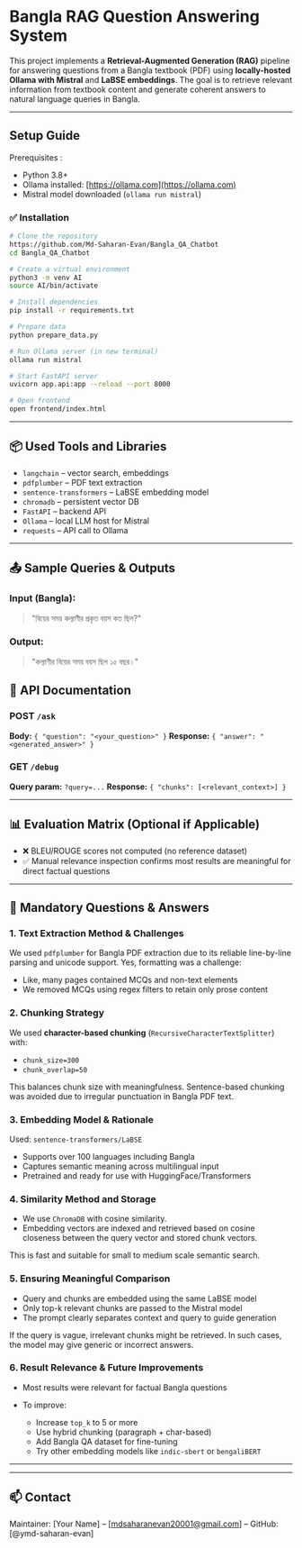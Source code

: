 # Bangla RAG Question Answering System

This project implements a **Retrieval-Augmented Generation (RAG)** pipeline for answering questions from a Bangla textbook (PDF) using **locally-hosted Ollama with Mistral** and **LaBSE embeddings**. The goal is to retrieve relevant information from textbook content and generate coherent answers to natural language queries in Bangla.

---

## Setup Guide

Prerequisites :

- Python 3.8+
- Ollama installed: [https://ollama.com](https://ollama.com)
- Mistral model downloaded (`ollama run mistral`)

### ✅ Installation

```bash
# Clone the repository
https://github.com/Md-Saharan-Evan/Bangla_QA_Chatbot
cd Bangla_QA_Chatbot

# Create a virtual environment
python3 -m venv AI
source AI/bin/activate

# Install dependencies
pip install -r requirements.txt

# Prepare data
python prepare_data.py

# Run Ollama server (in new terminal)
ollama run mistral

# Start FastAPI server
uvicorn app.api:app --reload --port 8000

# Open frontend
open frontend/index.html
```

---

## 📦 Used Tools and Libraries

- `langchain` – vector search, embeddings
- `pdfplumber` – PDF text extraction
- `sentence-transformers` – LaBSE embedding model
- `chromadb` – persistent vector DB
- `FastAPI` – backend API
- `Ollama` – local LLM host for Mistral
- `requests` – API call to Ollama

---

## 📤 Sample Queries & Outputs

### Input (Bangla):

> "বিয়ের সময় কল্যাণীর প্রকৃত বয়স কত ছিল?"

### Output:

> "কল্যাণীর বিয়ের সময় বয়স ছিল ১৫ বছর।"

## 📡 API Documentation

### POST `/ask`

**Body:** `{ "question": "<your_question>" }`
**Response:** `{ "answer": "<generated_answer>" }`

### GET `/debug`

**Query param:** `?query=...`
**Response:** `{ "chunks": [<relevant_context>] }`

---

## 📊 Evaluation Matrix (Optional if Applicable)

- ❌ BLEU/ROUGE scores not computed (no reference dataset)
- ✅ Manual relevance inspection confirms most results are meaningful for direct factual questions

---

## 🧠 Mandatory Questions & Answers

### 1. **Text Extraction Method & Challenges**

We used `pdfplumber` for Bangla PDF extraction due to its reliable line-by-line parsing and unicode support. Yes, formatting was a challenge:

- Like, many pages contained MCQs and non-text elements
- We removed MCQs using regex filters to retain only prose content

### 2. **Chunking Strategy**

We used **character-based chunking** (`RecursiveCharacterTextSplitter`) with:

- `chunk_size=300`
- `chunk_overlap=50`

This balances chunk size with meaningfulness. Sentence-based chunking was avoided due to irregular punctuation in Bangla PDF text.

### 3. **Embedding Model & Rationale**

Used: `sentence-transformers/LaBSE`

- Supports over 100 languages including Bangla
- Captures semantic meaning across multilingual input
- Pretrained and ready for use with HuggingFace/Transformers

### 4. **Similarity Method and Storage**

- We use `ChromaDB` with cosine similarity.
- Embedding vectors are indexed and retrieved based on cosine closeness between the query vector and stored chunk vectors.

This is fast and suitable for small to medium scale semantic search.

### 5. **Ensuring Meaningful Comparison**

- Query and chunks are embedded using the same LaBSE model
- Only top-k relevant chunks are passed to the Mistral model
- The prompt clearly separates context and query to guide generation

If the query is vague, irrelevant chunks might be retrieved. In such cases, the model may give generic or incorrect answers.

### 6. **Result Relevance & Future Improvements**

- Most results were relevant for factual Bangla questions
- To improve:

  - Increase `top_k` to 5 or more
  - Use hybrid chunking (paragraph + char-based)
  - Add Bangla QA dataset for fine-tuning
  - Try other embedding models like `indic-sbert` or `bengaliBERT`

---

---

## 📫 Contact

Maintainer: \[Your Name] – \[[mdsaharanevan20001@gmail.com](mailto:mdsaharanevan20001@email.com)] – GitHub: \[@ymd-saharan-evan]
